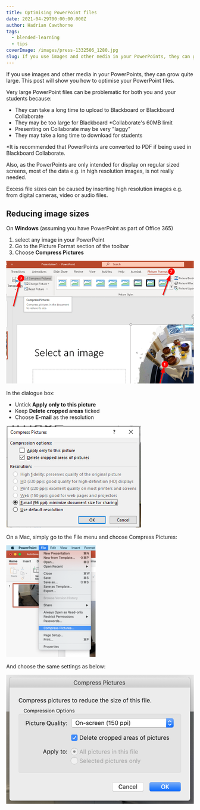 ```yaml
---
title: Optimising PowerPoint files
date: 2021-04-29T00:00:00.000Z
author: Hadrian Cawthorne
tags:
  - blended-learning
  - tips
coverImage: /images/press-1332506_1280.jpg
slug: If you use images and other media in your PowerPoints, they can grow quite large. This post will show you how to optimise your PowerPoint files.
---
```


If you use images and other media in your PowerPoints, they can grow quite large. This post will show you how to optimise your PowerPoint files.

Very large PowerPoint files can be problematic for both you and your students because:

- They can take a long time to upload to Blackboard or Blackboard Collaborate
- They may be too large for Blackboard \*Collaborate's 60MB limit
- Presenting on Collaborate may be very "laggy"
- They may take a long time to download for students

\*It is recommended that PowerPoints are converted to PDF if being used in Blackboard Collaborate.

Also, as the PowerPoints are only intended for display on regular sized screens, most of the data e.g. in high resolution images, is not really needed.

Excess file sizes can be caused by inserting high resolution images e.g. from digital cameras, video or audio files.

## Reducing image sizes

On **Windows** (assuming you have PowerPoint as part of Office 365)

1. select any image in your PowerPoint
2. Go to the Picture Format section of the toolbar
3. Choose **Compress Pictures**

[![the picture format bar](images/2021-04-29-14_07_58-Presentation1-PowerPoint-edited.png)](https://edu-tel.group.shef.ac.uk/wp-content/uploads/2021/04/2021-04-29-14_07_58-Presentation1-PowerPoint-edited.png)

In the dialogue box:

- Untick **Apply only to this picture**
- Keep **Delete cropped areas** ticked
- Choose **E-mail** as the resolution

[![](images/2021-04-29-14_38_21-Presentation1-PowerPoint.png)](https://edu-tel.group.shef.ac.uk/wp-content/uploads/2021/04/2021-04-29-14_38_21-Presentation1-PowerPoint.png)

On a Mac, simply go to the File menu and choose Compress Pictures:

[![](images/Screenshot-2021-04-29-at-14.19.40-240x300.png)](https://edu-tel.group.shef.ac.uk/wp-content/uploads/2021/04/Screenshot-2021-04-29-at-14.19.40.png)

And choose the same settings as below:

![](images/Screenshot-2021-04-29-at-14.19.54.png)

